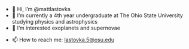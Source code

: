 - 👋 Hi, I’m @mattlastovka
- 🌱 I’m currently a 4th year undergraduate at The Ohio State University studying physics and astrophysics
- 👀 I’m interested exoplanets and supernovae
<!--- 💞️ I’m looking to collaborate on ... --->
- 📫 How to reach me: lastovka.5@osu.edu

<!---
mattlastovka/mattlastovka is a ✨ special ✨ repository because its `README.md` (this file) appears on your GitHub profile.
You can click the Preview link to take a look at your changes.
--->
